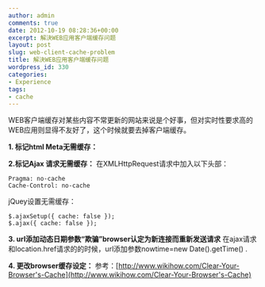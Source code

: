 ```yaml
---
author: admin
comments: true
date: 2012-10-19 08:28:36+00:00
excerpt: 解決WEB应用客户端缓存问题
layout: post
slug: web-client-cache-problem
title: 解決WEB应用客户端缓存问题
wordpress_id: 330
categories:
- Experience
tags:
- cache
---
```


WEB客户端缓存对某些内容不常更新的网站来说是个好事，但对实时性要求高的WEB应用则显得不友好了，这个时候就要去掉客户端缓存。

**1. 标记html Meta无需缓存：**

    
    
    
    

**2.标记Ajax 请求无需缓存：**
在XMLHttpRequest请求中加入以下头部：

    Pragma: no-cache
    Cache-Control: no-cache 

jQuey设置无需缓存：

    $.ajaxSetup({ cache: false });
    $.ajax({ cache: false });
    


**3. url添加动态日期参数“欺骗”browser认定为新连接而重新发送请求**
在ajax请求和location.href请求的的时候，url添加参数nowtime=new Date().getTime() .

**4. 更改browser缓存设定：**
参考：[http://www.wikihow.com/Clear-Your-Browser's-Cache](http://www.wikihow.com/Clear-Your-Browser's-Cache)
